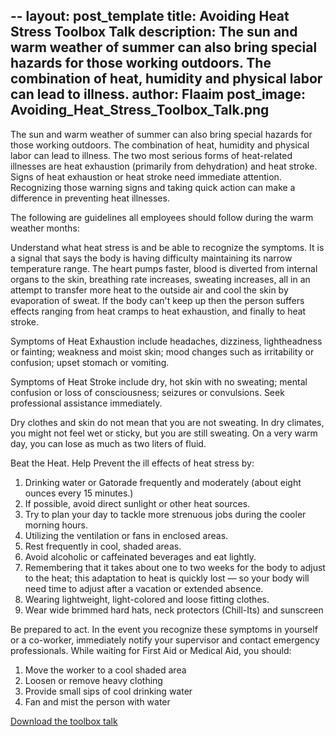--
layout: post_template
title: Avoiding Heat Stress Toolbox Talk
description: The sun and warm weather of summer can also bring special hazards for those working outdoors. The combination of heat, humidity and physical labor can lead to illness.
author: Flaaim
post_image: Avoiding_Heat_Stress_Toolbox_Talk.png
---

The sun and warm weather of summer can also bring special hazards for those working outdoors. The combination of heat, humidity and physical labor can lead to illness. The two most serious forms of heat-related illnesses are heat exhaustion (primarily from dehydration) and heat stroke. Signs of heat exhaustion or heat stroke need immediate attention. Recognizing those warning signs and taking quick action can make a difference in preventing heat illnesses.

The following are guidelines all employees should follow during the warm weather months:

Understand what heat stress is and be able to recognize the symptoms. It is a    signal that says the body is having difficulty maintaining its narrow  temperature range. The heart pumps faster, blood is diverted from internal    organs to the skin, breathing rate increases, sweating increases, all in    an attempt to transfer more heat to the outside air and cool the skin by    evaporation of sweat. If the body can't keep up then the person suffers    effects ranging from heat cramps to heat exhaustion, and finally to heat stroke.

Symptoms of Heat Exhaustion include headaches, dizziness, lightheadness or fainting;    weakness and moist skin; mood changes such as irritability or confusion;    upset stomach or vomiting.

Symptoms of Heat Stroke include dry, hot skin with no sweating; mental confusion or    loss of consciousness; seizures or convulsions. Seek professional    assistance immediately.

Dry clothes and skin do not mean that    you are not sweating. In dry climates, you might not feel wet or    sticky, but you are still sweating. On a very warm day, you can lose as    much as two liters of fluid.

Beat the    Heat. Help Prevent the ill effects of heat stress by:

1. Drinking water or Gatorade frequently and moderately (about eight ounces every 15 minutes.)
2. If possible, avoid direct sunlight or other heat sources.
3. Try to plan your day to tackle more strenuous jobs during the cooler morning hours.
4. Utilizing the ventilation or fans in enclosed areas.
5. Rest frequently in cool, shaded areas.
6. Avoid alcoholic or caffeinated beverages and eat lightly.
7. Remembering that it takes about one to two weeks for the body to adjust to the heat; this adaptation to heat is quickly lost — so your body will need time to adjust after a vacation or extended absence.
8. Wearing lightweight, light-colored and loose fitting clothes.
9. Wear wide brimmed hard hats, neck protectors (Chill-Its) and sunscreen

Be prepared    to act. In the event you recognize these symptoms in    yourself or a co-worker, immediately notify your supervisor and contact    emergency professionals. While waiting for First Aid or Medical Aid, you    should:
1. Move the worker to a cool shaded area
2. Loosen or remove heavy clothing
3. Provide small sips of cool drinking water
4. Fan and mist the person with water



[Download the toolbox talk](https://safetyworkblog.com/assets/template/Avoiding_Heat_Stress_Toolbox_Talk.docx)
